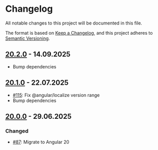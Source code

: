# Changelog

All notable changes to this project will be documented in this file.

The format is based on [Keep a Changelog](https://keepachangelog.com/en/1.1.0/),
and this project adheres to [Semantic Versioning](https://semver.org/spec/v2.0.0.html).

## [20.2.0] - 14.09.2025

- Bump dependencies

## [20.1.0] - 22.07.2025

- [#115]: Fix @angular/localize version range
- Bump dependencies

## [20.0.0] - 29.06.2025

### Changed

- [#87]: Migrate to Angular 20

[Unreleased]: https://github.com/pgerke/ngx-mat-table-multi-sort/compare/v20.2.0...HEAD
[20.2.0]: https://github.com/pgerke/ngx-mat-table-multi-sort/releases/tag/20.2.0
[20.1.0]: https://github.com/pgerke/ngx-mat-table-multi-sort/releases/tag/20.1.0
[20.0.0]: https://github.com/pgerke/ngx-mat-table-multi-sort/releases/tag/20.0.0
[#115]: https://github.com/pgerke/ngx-mat-table-multi-sort/issues/115
[#87]: https://github.com/pgerke/ngx-mat-table-multi-sort/issues/87
